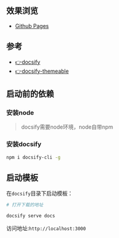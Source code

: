 ## 效果浏览
* [Github Pages](https://www.baidu.com)

## 参考

* [👉docsify](https://docsify.js.org/#/)
* [👉docsify-themeable](https://jhildenbiddle.github.io/docsify-themeable/#/)



## 启动前的依赖

### 安装node

> docsify需要node环境，node自带npm


### 安装docsify

```bash
npm i docsify-cli -g
```


## 启动模板

在`docsify`目录下启动模板：

```bash
# 打开下载的地址

docsify serve docs
```
访问地址:`http://localhost:3000`
